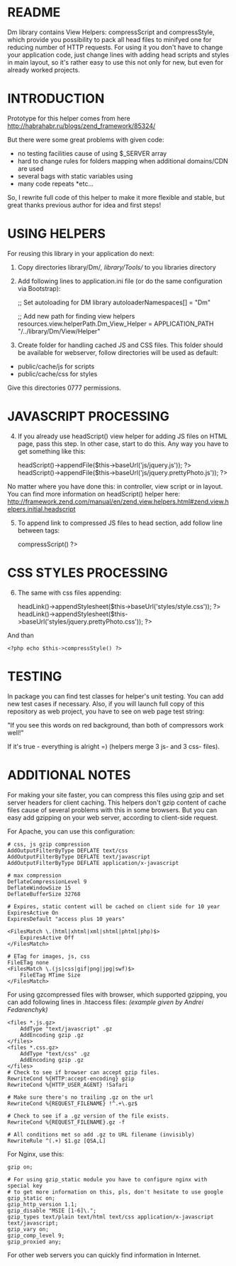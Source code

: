 README
======

Dm library contains View Helpers: compressScript and compressStyle, which provide you possibility
to pack all head files to minifyed one for reducing number of HTTP requests. For using it you don't have
to change your application code, just change lines with adding head scripts and styles in
main layout, so it's rather easy to use this not only for new, but even for already worked projects.

INTRODUCTION
=====================

Prototype for this helper comes from here
http://habrahabr.ru/blogs/zend_framework/85324/

But there were some great problems with given code:
* no testing facilities cause of using $_SERVER array
* hard to change rules for folders mapping when additional domains/CDN are used
* several bags with static variables using
* many code repeats
*etc...

So, I rewrite full code of this helper to make it more flexible and stable,
but great thanks previous author for idea and first steps!


USING HELPERS
=====================

For reusing this library in your application do next:

1. Copy directories library/Dm/*, library/Tools/* to you libraries directory

2. Add following lines to application.ini file (or do the same configuration via Bootstrap):

    ;; Set autoloading for DM library
    autoloaderNamespaces[] = "Dm"

    ;; Add new path for finding view helpers
    resources.view.helperPath.Dm_View_Helper = APPLICATION_PATH "/../library/Dm/View/Helper"

3. Create folder for handling cached JS and CSS files. This folder should be available for webserver,
follow directories will be used as default: 
* public/cache/js for scripts
* public/cache/css for styles

Give this directories 0777 permissions.

JAVASCRIPT PROCESSING
=====================

4. If you already use headScript() view helper for adding JS files on HTML page, pass this step.
In other case, start to do this. Any way you have to get something like this:

    <?php $this->headScript()->appendFile($this->baseUrl('js/jquery.js')); ?>
    <?php $this->headScript()->appendFile($this->baseUrl('js/jquery.prettyPhoto.js')); ?>

No matter where you have done this: in controller, view script or in layout.
You can find more information on headScript() helper here:
http://framework.zend.com/manual/en/zend.view.helpers.html#zend.view.helpers.initial.headscript

5. To append link to compressed JS files to head section, add follow line between <head></head> tags:

    <?php echo $this->compressScript() ?>


CSS STYLES PROCESSING
=====================

6. The same with css files appending:

    <?php $this->headLink()->appendStylesheet($this->baseUrl('styles/style.css')); ?>
    <?php $this->headLink()->appendStylesheet($this->baseUrl('styles/jquery.prettyPhoto.css')); ?>

And than

    <?php echo $this->compressStyle() ?>


TESTING
=====================

In package you can find test classes for helper's unit testing. You can add new test cases if necessary.
Also, if you will launch full copy of this repository as web project, you have to see on web page test string:

"If you see this words on red background, than both of compressors work well!"

If it's true - everything is alright =) (helpers merge 3 js- and 3 css- files).

ADDITIONAL NOTES
=====================

For making your site faster, you can compress this files using gzip and set server headers for client caching.
This helpers don't gzip content of cache files cause of several problems with this in some browsers.
But you can easy add gzipping on your web server, according to client-side request.

For Apache, you can use this configuration:

    # css, js gzip compression
    AddOutputFilterByType DEFLATE text/css
    AddOutputFilterByType DEFLATE text/javascript
    AddOutputFilterByType DEFLATE application/x-javascript

    # max compression
    DeflateCompressionLevel 9
    DeflateWindowSize 15
    DeflateBufferSize 32768

    # Expires, static content will be cached on client side for 10 year
    ExpiresActive On
    ExpiresDefault "access plus 10 years"

    <FilesMatch \.(html|xhtml|xml|shtml|phtml|php)$>
        ExpiresActive Off
    </FilesMatch>

    # ETag for images, js, css
    FileETag none
    <FilesMatch \.(js|css|gif|png|jpg|swf)$>
        FileETag MTime Size
    </FilesMatch>

For using gzcompressed files with browser, which supported gzipping, you can add following lines in .htaccess files:
_(example given by Andrei Fedarenchyk)_

    <files *.js.gz>
        AddType "text/javascript" .gz
        AddEncoding gzip .gz
    </files>
    <files *.css.gz>
        AddType "text/css" .gz
        AddEncoding gzip .gz
    </files>
    # Check to see if browser can accept gzip files.
    RewriteCond %{HTTP:accept-encoding} gzip
    RewriteCond %{HTTP_USER_AGENT} !Safari

    # Make sure there's no trailing .gz on the url
    RewriteCond %{REQUEST_FILENAME} !^.+\.gz$

    # Check to see if a .gz version of the file exists.
    RewriteCond %{REQUEST_FILENAME}.gz -f

    # All conditions met so add .gz to URL filename (invisibly)
    RewriteRule ^(.+) $1.gz [QSA,L]


For Nginx, use this:

    gzip on;

    # For using gzip_static module you have to configure nginx with special key
    # to get more information on this, pls, don't hesitate to use google
    gzip_static on;
    gzip_http_version 1.1;
    gzip_disable "MSIE [1-6]\.";
    gzip_types text/plain text/html text/css application/x-javascript text/javascript;
    gzip_vary on;
    gzip_comp_level 9;
    gzip_proxied any;


For other web servers you can quickly find information in Internet.
